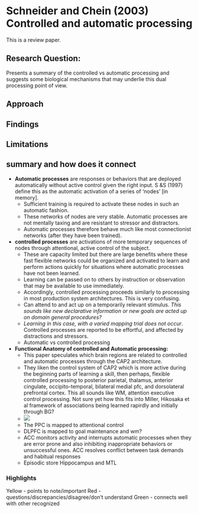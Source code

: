 # Schneider and Chein (2003) Controlled and automatic processing
This is a review paper. 
## Research Question:
Presents a summary of the controlled vs automatic processing and suggests some biological mechanisms that may underlie this dual processing point of view. 
## Approach

## Findings
 
## Limitations

## summary and how does it connect
- **Automatic processes** are responses or behaviors that are deployed automatically without active control given the right input. S &S (1997) define this as the automatic activation of a series of ‘nodes’ [in memory]. 
	- Sufficient training is required to activate these nodes in such an automatic fashion. 
	- These networks of nodes are very stable. Automatic processes are not mentally taxing and are resistant to stressor and distractors.
	- Automatic processes therefore behave much like most connectionist networks (after they have been trained).
- **controlled processes** are activations of more temporary sequences of nodes through attentional, active control of the subject. 
	- These are capacity limited but there are large benefits where these fast flexible networks could be organized and activated to learn and perform actions quickly for situations where automatic processes have not been learned. 
	- Learning can be passed on to others by instruction or observation that may be available to use immediately. 
	- Accordingly, controlled processing proceeds similarly to processing in most production system architectures. This is very confusing.
	- Can attend to and act up on a temporarily relevant stimulus. *This sounds like new declarative information or new goals are acted up on domain general procedures?*
	- _Learning in this case, with a varied mapping trial does not occur_. Controlled processes are reported to be effortful, and affected by distractions and stressors. 
	- Automatic vs controlled processing 
- **Functional Anatomy of controlled and Automatic processing:** 
	- This paper speculates which brain regions are related to controlled and automatic processes through the CAP2 architecture. 
	- They liken the control system of CAP2 which is more active during the beginning parts of learning a skill, then perhaps, flexible controlled processing to posterior parietal, thalamus, anterior cingulate, occipito-temporal, bilateral medial pfc, and dorsolateral prefrontal cortex. This all sounds like WM, attention executive control processing. Not sure yet how this fits into Miller, Hikosaka et al framework of associations being learned rapirdly and initially through BG?
	- ![][image-1]
	- The PPC is mapped to attentional control
	- DLPFC is mapped to goal maintenance and wm?
	- ACC monitors activity and interrupts automatic processes when they are error prone and also inhibiting inappropriate behaviors or unsuccessful ones. ACC resolves conflict between task demands and habitual responses
	- Episodic store Hippocampus and MTL
### Highlights
Yellow - points to note/important 
Red - questions/discrepancies/disagree/don’t understand
Green - connects well with other recognized

[image-1]:	/Users/theodros/Desktop/Screen%20Shot%202021-07-20%20at%202.31.51%20PM.png